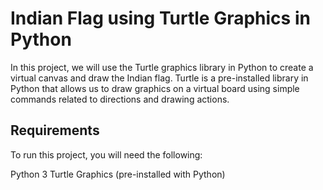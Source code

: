 # Indian Flag using Turtle Graphics in Python
In this project, we will use the Turtle graphics library in Python to create a virtual canvas and draw the Indian flag. Turtle is a pre-installed library in Python that allows us to draw graphics on a virtual board using simple commands related to directions and drawing actions.

## Requirements
To run this project, you will need the following:

Python 3 
Turtle Graphics (pre-installed with Python)

